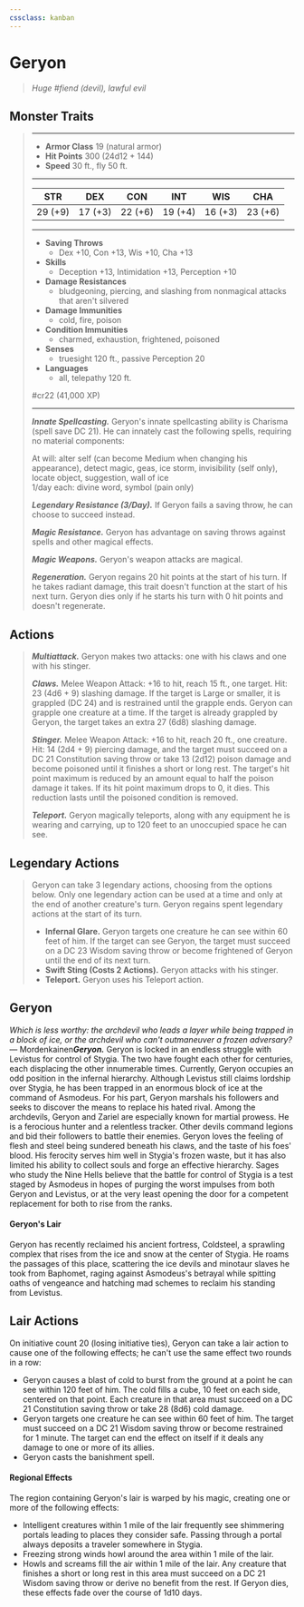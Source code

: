 ```yaml
---
cssclass: kanban
---
```


# Geryon
>*Huge #fiend (devil), lawful evil*
## Monster Traits
>___
>- **Armor Class** 19 (natural armor)
>- **Hit Points** 300 (24d12 + 144)
>- **Speed** 30 ft., fly 50 ft.
>___
>|STR|DEX|CON|INT|WIS|CHA|
>|:---:|:---:|:---:|:---:|:---:|:---:|
>|29 (+9)|17 (+3)|22 (+6)|19 (+4)|16 (+3)|23 (+6)|
>___
>- **Saving Throws**
>	 - Dex +10, Con +13, Wis +10, Cha +13
>- **Skills**
>	 - Deception +13, Intimidation +13, Perception +10
>- **Damage Resistances**
>	 - bludgeoning, piercing, and slashing from nonmagical attacks that aren't silvered
>- **Damage Immunities**
>	 - cold, fire, poison
>- **Condition Immunities**
>	 - charmed, exhaustion, frightened, poisoned
>- **Senses**
>	 - truesight 120 ft., passive Perception 20
>- **Languages**
>	 - all, telepathy 120 ft.
>
> #cr22 (41,000 XP)
>___
>***Innate Spellcasting.*** Geryon's innate spellcasting ability is Charisma (spell save DC 21). He can innately cast the following spells, requiring no material components:  
>
>At will: alter self (can become Medium when changing his appearance), detect magic, geas, ice storm, invisibility (self only), locate object, suggestion, wall of ice  
>1/day each: divine word, symbol (pain only)  
>
>
>***Legendary Resistance (3/Day).*** If Geryon fails a saving throw, he can choose to succeed instead.  
>
>***Magic Resistance.*** Geryon has advantage on saving throws against spells and other magical effects.  
>
>***Magic Weapons.*** Geryon's weapon attacks are magical.  
>
>***Regeneration.*** Geryon regains 20 hit points at the start of his turn. If he takes radiant damage, this trait doesn't function at the start of his next turn. Geryon dies only if he starts his turn with 0 hit points and doesn't regenerate.  
>
## Actions
>***Multiattack.*** Geryon makes two attacks: one with his claws and one with his stinger.  
>
>***Claws.*** Melee Weapon Attack: +16 to hit, reach 15 ft., one target. Hit: 23 (4d6 + 9) slashing damage. If the target is Large or smaller, it is grappled (DC 24) and is restrained until the grapple ends. Geryon can grapple one creature at a time. If the target is already grappled by Geryon, the target takes an extra 27 (6d8) slashing damage.  
>
>***Stinger.*** Melee Weapon Attack: +16 to hit, reach 20 ft., one creature. Hit: 14 (2d4 + 9) piercing damage, and the target must succeed on a DC 21 Constitution saving throw or take 13 (2d12) poison damage and become poisoned until it finishes a short or long rest. The target's hit point maximum is reduced by an amount equal to half the poison damage it takes. If its hit point maximum drops to 0, it dies. This reduction lasts until the poisoned condition is removed.  
>
>***Teleport.*** Geryon magically teleports, along with any equipment he is wearing and carrying, up to 120 feet to an unoccupied space he can see.  
>
## Legendary Actions
>Geryon can take 3 legendary actions, choosing from the options below. Only one legendary action can be used at a time and only at the end of another creature's turn. Geryon regains spent legendary actions at the start of its turn.
>
>- **Infernal Glare.**
> Geryon targets one creature he can see within 60 feet of him. If the target can see Geryon, the target must succeed on a DC 23 Wisdom saving throw or become frightened of Geryon until the end of its next turn.
>- **Swift Sting (Costs 2 Actions).**
> Geryon attacks with his stinger.
>- **Teleport.**
> Geryon uses his Teleport action.
## Geryon
*Which is less worthy: the archdevil who leads a layer while being trapped in a block of ice, or the archdevil who can't outmaneuver a frozen adversary?*— Mordenkainen***Geryon.*** Geryon is locked in an endless struggle with Levistus for control of Stygia. The two have fought each other for centuries, each displacing the other innumerable times. Currently, Geryon occupies an odd position in the infernal hierarchy. Although Levistus still claims lordship over Stygia, he has been trapped in an enormous block of ice at the command of Asmodeus. For his part, Geryon marshals his followers and seeks to discover the means to replace his hated rival.
Among the archdevils, Geryon and Zariel are especially known for martial prowess. He is a ferocious hunter and a relentless tracker. Other devils command legions and bid their followers to battle their enemies. Geryon loves the feeling of flesh and steel being sundered beneath his claws, and the taste of his foes' blood.
His ferocity serves him well in Stygia's frozen waste, but it has also limited his ability to collect souls and forge an effective hierarchy. Sages who study the Nine Hells believe that the battle for control of Stygia is a test staged by Asmodeus in hopes of purging the worst impulses from both Geryon and Levistus, or at the very least opening the door for a competent replacement for both to rise from the ranks.
#### Geryon's Lair
Geryon has recently reclaimed his ancient fortress, Coldsteel, a sprawling complex that rises from the ice and snow at the center of Stygia. He roams the passages of this place, scattering the ice devils and minotaur slaves he took from Baphomet, raging against Asmodeus's betrayal while spitting oaths of vengeance and hatching mad schemes to reclaim his standing from Levistus.
## Lair Actions
On initiative count 20 (losing initiative ties), Geryon can take a lair action to cause one of the following effects; he can't use the same effect two rounds in a row:
- Geryon causes a blast of cold to burst from the ground at a point he can see within 120 feet of him. The cold fills a cube, 10 feet on each side, centered on that point. Each creature in that area must succeed on a DC 21 Constitution saving throw or take 28 (8d6) cold damage.
- Geryon targets one creature he can see within 60 feet of him. The target must succeed on a DC 21 Wisdom saving throw or become restrained for 1 minute. The target can end the effect on itself if it deals any damage to one or more of its allies.
- Geryon casts the banishment spell.
#### Regional Effects
The region containing Geryon's lair is warped by his magic, creating one or more of the following effects:
- Intelligent creatures within 1 mile of the lair frequently see shimmering portals leading to places they consider safe. Passing through a portal always deposits a traveler somewhere in Stygia.
- Freezing strong winds howl around the area within 1 mile of the lair.
- Howls and screams fill the air within 1 mile of the lair. Any creature that finishes a short or long rest in this area must succeed on a DC 21 Wisdom saving throw or derive no benefit from the rest.
If Geryon dies, these effects fade over the course of 1d10 days.